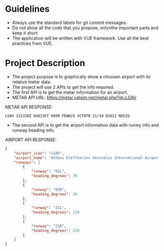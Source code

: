 # Guidelines

- Always use the standard labels for git commit messages.
- Do not show all the code that you propose, onlynthe important parts and keep it short
- The application will be written with VUE framework. Use all the best practices from VUE.

# Project Description

- The project purpose is to graphically show a choosen airport with its relative metar data.
- The project will use 2 APIs to get the info required.
- The first API is to get the metar information for an airport.
- METAR API URL: https://metar.vatsim.net/metar.php?id=LGAV

METAR API RESPONSE:

```
LGAV 131320Z 04015KT 9999 FEW025 SCT070 21/10 Q1012 NOSIG
```

- The second API is to get the airport information data with runwy info and runway heading info.

AIRPORT API RESPONSE:

```json
{
	"airport_icao": "LGAV",
	"airport_name": "Athens Eleftherios Venizelos International Airport",
	"runways": [
		{
			"runway": "03L",
			"heading_degrees": 30
		},
		{
			"runway": "03R",
			"heading_degrees": 30
		},
		{
			"runway": "21L",
			"heading_degrees": 210
		},
		{
			"runway": "21R",
			"heading_degrees": 210
		}
	]
}
```
